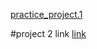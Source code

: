 [practice_project.1](http://127.0.0.1:5501/project/01project/index.html)

#project 2 link
[link](http://127.0.0.1:3000/02project/index.html)
